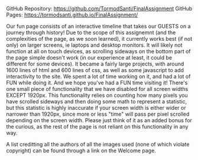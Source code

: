 GitHub Repository: https://github.com/TormodSanti/FinalAssignment
GitHub Pages: https://tormodsanti.github.io/FinalAssignment/

Our fun page consists of an interactive timeline that takes our GUESTS on a journey through history! Due to the scope of this assignemnt (and the complexities of the page, as we soon learned), it currently works best (if not only) on larger screens, ie laptops and desktop monitors. It will likely not function at all on touch devices, as scrolling sideways on the bottom part of the page simple doesn't work (in our experience at least, it could be different for some devices). It became a fairly large projects, with around 1600 lines of html and 600 lines of css, as well as some javascript to add interactivity to the site. We spent a lot of time working on it, and had a lot of FUN while doing it. And we hope you've had a FUN time visiting it!
There's one small piece of functionality that we have disabled for all screen widths EXCEPT 1920px. This functionality relies on counting how many pixels you have scrolled sideways and then doing some math to represent a statistic, but this statistic is highly inaccurate if your screen width is either wider or narrower than 1920px, since more or less "time" will pass per pixel scrolled depending on the screen width. Please just think of it as an added bonus for the curious, as the rest of the page is not reliant on this functionality in any way.

A list creditting all the authors of all the images used (none of which violate copyright) can be found through a link on the Welcome page.
